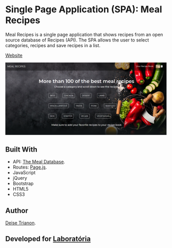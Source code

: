 # Single Page Application (SPA): Meal Recipes

Meal Recipes is a single page application that shows recipes from an open source database of Recipes (API). The SPA allows the user to select categories, recipes and save recipes in a list.

[Website](https://single-page-app-678c1.firebaseapp.com/)

![Prévia](https://raw.githubusercontent.com/deisetrianon/single-page-app/master/dist/img/demo.PNG)

## Built With
* API: [The Meal Database](https://www.themealdb.com/).
* Routes: [Page.js](https://visionmedia.github.io/page.js/).
* JavaScript
* jQuery
* Bootstrap
* HTML5
* CSS3

## Author
[Deise Trianon](https://github.com/deisetrianon/).

## Developed for [Laboratória](http://www.laboratoria.la/)
